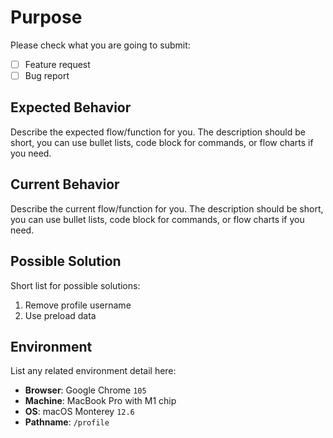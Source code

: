 # Purpose

Please check what you are going to submit:

- [ ] Feature request
- [ ] Bug report

## Expected Behavior

Describe the expected flow/function for you. The description should be short, you can use bullet lists, code block for commands, or flow charts if you need.

## Current Behavior

Describe the current flow/function for you. The description should be short, you can use bullet lists, code block for commands, or flow charts if you need.

## Possible Solution

Short list for possible solutions:

1. Remove profile username
2. Use preload data

## Environment

List any related environment detail here:

- **Browser**: Google Chrome `105`
- **Machine**: MacBook Pro with M1 chip
- **OS**: macOS Monterey `12.6`
- **Pathname**: `/profile`
